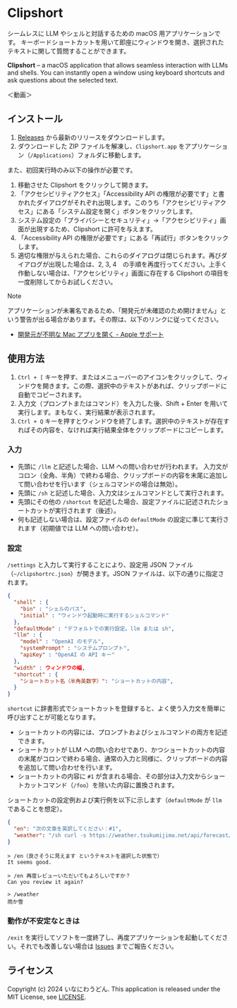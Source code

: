 # Clipshort

シームレスに LLM やシェルと対話するための macOS 用アプリケーションです。
キーボードショートカットを用いて即座にウィンドウを開き、選択されたテキストに関して質問することができます。

**Clipshort** – a macOS application that allows seamless interaction with LLMs and shells. You can instantly open a window using keyboard shortcuts and ask questions about the selected text.

＜動画＞

## インストール

1. [Releases](https://github.com/inaniwaudon/clipshort/releases/) から最新のリリースをダウンロードします。
2. ダウンロードした ZIP ファイルを解凍し、`Clipshort.app` をアプリケーション（`/Applications`）フォルダに移動します。

また、初回実行時のみ以下の操作が必要です。

1. 移動させた Clipshort をクリックして開きます。
2. 「アクセシビリティアクセス」「Accessibility API の権限が必要です」と書かれたダイアログがそれぞれ出現します。このうち「アクセシビリティアクセス」にある「システム設定を開く」ボタンをクリックします。
3. システム設定の「プライバシーとセキュリティ」→「アクセシビリティ」画面が出現するため、Clipshort に許可を与えます。
4. 「Accessibility API の権限が必要です」にある「再試行」ボタンをクリックします。
5. 適切な権限が与えられた場合、これらのダイアログは閉じられます。再びダイアログが出現した場合は、2, 3, 4　の手順を再度行ってください。上手く作動しない場合は、「アクセシビリティ」画面に存在する Clipshort の項目を一度削除してからお試しください。

> [!NOTE]
> アプリケーションが未署名であるため、「開発元が未確認のため開けません」という警告が出る場合があります。その際は、以下のリンクに従ってください。
> - [開発元が不明な Mac アプリを開く - Apple サポート](https://support.apple.com/ja-jp/guide/mac-help/mh40616/mac)

## 使用方法

1. `Ctrl + [` キーを押す、またはメニューバーのアイコンをクリックして、ウィンドウを開きます。この際、選択中のテキストがあれば、クリップボードに自動でコピーされます。
2. 入力文（プロンプトまたはコマンド）を入力した後、Shift + Enter を用いて実行します。まもなく、実行結果が表示されます。
3. `Ctrl + Q` キーを押すとウィンドウを終了します。選択中のテキストが存在すればその内容を、なければ実行結果全体をクリップボードにコピーします。

### 入力

- 先頭に `/llm` と記述した場合、LLM への問い合わせが行われます。
入力文がコロン（全角、半角）で終わる場合、クリップボードの内容を末尾に追加して問い合わせを行います（シェルコマンドの場合は無効）。
- 先頭に `/sh` と記述した場合、入力文はシェルコマンドとして実行されます。
- 先頭にその他の `/shortcut` を記述した場合、設定ファイルに記述されたショートカットが実行されます（後述）。
- 何も記述しない場合は、設定ファイルの `defaultMode` の設定に準じて実行されます（初期値では LLM への問い合わせ）。

### 設定

`/settings` と入力して実行することにより、設定用 JSON ファイル（`~/clipshortrc.json`）が開きます。JSON ファイルは、以下の通りに指定されます。

```json
{
  "shell" : {
    "bin" : "シェルのパス",
    "initial" : "ウィンドウ起動時に実行するシェルコマンド"
  },
  "defaultMode" : "デフォルトでの実行設定。llm または sh",
  "llm" : {
    "model" : "OpenAI のモデル",
    "systemPrompt" : "システムプロンプト",
    "apiKey" : "OpenAI の API キー"
  },
  "width" : ウィンドウの幅,
  "shortcut" : {
    "ショートカット名（半角英数字）": "ショートカットの内容",
  }
}
```

`shortcut` に辞書形式でショートカットを登録すると、よく使う入力文を簡単に呼び出すことが可能となります。

- ショートカットの内容には、プロンプトおよびシェルコマンドの両方を記述できます。
- ショートカットが LLM への問い合わせであり、かつショートカットの内容の末尾がコロンで終わる場合、通常の入力と同様に、クリップボードの内容を追加して問い合わせを行います。
- ショートカットの内容に `#1` が含まれる場合、その部分は入力文からショートカットコマンド（`/foo`）を除いた内容に置換されます。

ショートカットの設定例および実行例を以下に示します（`defaultMode` が `llm` であることを想定）。

```json
{
  "en": "次の文章を英訳してください：#1",
  "weather": "/sh curl -s https://weather.tsukumijima.net/api/forecast/city/140020 | jq -r '.forecasts[] | select(.dateLabel==\"今日\") | .detail.weather'"
}
```

```
> /en（良さそうに見えます というテキストを選択した状態で）
It seems good.

> /en 再度レビューいただいてもよろしいですか？
Can you review it again?

> /weather
雨か雪
```

### 動作が不安定なときは

`/exit` を実行してソフトを一度終了し、再度アプリケーションを起動してください。それでも改善しない場合は [Issues](https://github.com/inaniwaudon/clipshort/issues) までご報告ください。

## ライセンス

Copyright (c) 2024 いなにわうどん. This application is released under the MIT License, see [LICENSE](https://github.com/inaniwaudon/clipshort/blob/main/LICENSE).
